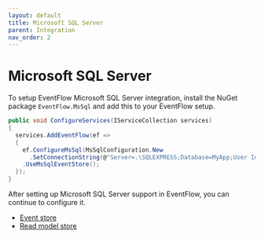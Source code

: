 ```yaml
---
layout: default
title: Microsoft SQL Server
parent: Integration
nav_order: 2
---
```


Microsoft SQL Server
====================

To setup EventFlow Microsoft SQL Server integration, install the NuGet
package `EventFlow.MsSql` and add this to your EventFlow setup.

```csharp
public void ConfigureServices(IServiceCollection services)
{
  services.AddEventFlow(ef =>
  {
    ef.ConfigureMsSql(MsSqlConfiguration.New
      .SetConnectionString(@"Server=.\SQLEXPRESS;Database=MyApp;User Id=sa;Password=???"))
    .UseMsSqlEventStore();
  });
}
```

After setting up Microsoft SQL Server support in EventFlow, you can
continue to configure it.

- [Event store](event-stores.md#mongo-db)
- [Read model store](read-stores.md#mongo-db)
